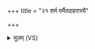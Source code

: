 +++
title = "२१ शर्म वर्मैतदाहरास्यै"

+++
<details><summary>मूलम् (VS)</summary>

शर्म॒ वर्मै॒तदाह॑रा॒स्यै नार्या॑ उप॒स्तिरे॑। सिनी॑वालि॒ प्र जा॑यतां॒ भग॑स्य सुम॒ताव॑सत्॥
</details>